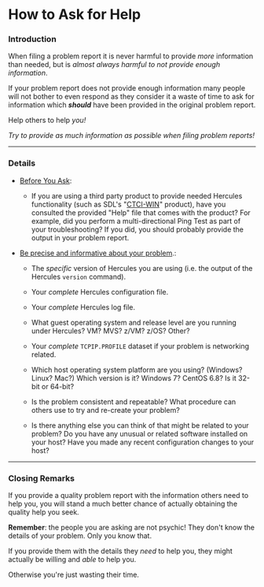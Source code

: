 # How to Ask for Help
### Introduction

When filing a problem report it is never harmful to provide _more_ information than needed, but is _almost always harmful to not provide enough information_.

If your problem report does not provide enough information many people will not bother to even respond as they consider it a waste of time to ask for information which **_should_** have been provided in the original problem report.

Help others to help _you!_

_Try to provide as much information as possible when filing problem reports!_

----

### Details

  * [Before You Ask](http://www.catb.org/~esr/faqs/smart-questions.html#before):

      *  If you are using a third party product to provide needed Hercules functionality (such as SDL's "[CTCI-WIN](http://www.softdevlabs.com/ctci-win)" product), have you consulted the provided "Help" file that comes with the product? For example, did you perform a multi-directional Ping Test as part of your troubleshooting? If you did, you should probably provide the output in your problem report.


  * [Be precise and informative about your problem](http://www.catb.org/~esr/faqs/smart-questions.html#beprecise).:

      *  The _specific_ version of Hercules you are using (i.e. the output of the Hercules `version` command).

      *  Your _complete_ Hercules configuration file.

      *  Your _complete_ Hercules log file.

      *  What guest operating system and release level are you running under Hercules? VM? MVS? z/VM? z/OS? Other?

      * Your _complete_ `TCPIP.PROFILE` dataset if your problem is networking related.

      *  Which host operating system platform are you using? (Windows? Linux? Mac?) Which version is it? Windows 7? CentOS 6.8? Is it 32-bit or 64-bit?

      *  Is the problem consistent and repeatable? What procedure can others use to try and re-create your problem?

      *  Is there anything else you can think of that might be related to your problem? Do you have any unusual or related software installed on your host? Have you made any recent configuration changes to your host?

----

### Closing Remarks

If you provide a quality problem report with the information others need to help you, you will stand a much better chance of actually obtaining the quality help you seek.

**Remember**: the people you are asking are not psychic! They don't know the details of your problem. Only you know that.

If you provide them with the details they _need_ to help you, they might actually be willing and _able_ to help you.

Otherwise you're just wasting their time.
